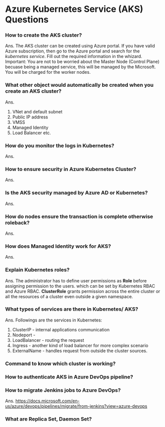 # Azure Kubernetes Service (AKS) Questions

### How to create the AKS cluster?

Ans. The AKS cluster can be created using Azure portal. If you have valid Azure subscription, then go to the Azure portal and search for the *kubernetes service*. Fill out the required information in the whizard.
Important: You are not to be worried about the Master Node (Control Plane) becuase being a managed service, this will be managed by the Microsoft. You will be charged for the worker nodes.

### What other object would automatically be created when you create an AKS cluster?

Ans. 
1. VNet and default subnet
2. Public IP address
3. VMSS
4. Managed Identity
5. Load Balancer etc.

### How do you monitor the logs in Kubernetes?

Ans.

### How to ensure security in Azure Kubernetes Cluster?

Ans. 

### Is the AKS security managed by Azure AD or Kubernetes?

Ans.

### How do nodes ensure the transaction is complete otherwise roleback?

Ans.

### How does Managed Identity work for AKS?

Ans.

### Explain Kubernetes roles?

Ans.
The administrator has to define user permissions as **Role** before assigning permission to the users.  which can be set by Kubernetes RBAC and Azure RBAC. **ClusterRole** grants permission across the entire cluster or all the resources of a cluster even outside a given namespace.

### What types of services are there in Kubernetes/ AKS?

Ans.
Followings are the services in Kubernetes:
1. ClusterIP -  internal applications communication
2. Nodeport -
3. LoadBalancer - routing the request
4. Ingress - another kind of load balancer for more complex scenario
5. ExternalName - handles request from outside the cluster sources.

### Command to know which cluster is working?

### How to authenticate AKS in Azure DevOps pipeline?

### How to migrate Jenkins jobs to Azure DevOps?

Ans. https://docs.microsoft.com/en-us/azure/devops/pipelines/migrate/from-jenkins?view=azure-devops

### What are Replica Set, Daemon Set?






